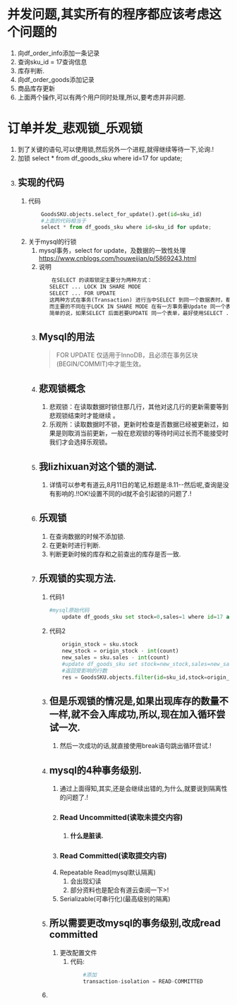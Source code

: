 # 并发问题,其实所有的程序都应该考虑这个问题的

1. 向df_order_info添加一条记录
2. 查询sku_id = 17查询信息
3. 库存判断.
4. 向df_order_goods添加记录
5. 商品库存更新
6. 上面两个操作,可以有两个用户同时处理,所以,要考虑并非问题.

# 订单并发_悲观锁_乐观锁

1. 到了关键的语句,可以使用锁,然后另外一个进程,就得继续等待一下,论询.!
2. 加锁 select * from df_goods_sku where id=17 for update;
3. ## 实现的代码
    1. 代码
        ```python
            GoodsSKU.objects.select_for_update().get(id=sku_id)
            #上面的代码相当于
            select * from df_goods_sku where id=sku_id for update;
        ```
    2. 关于mysql的行锁
        1. mysql事务，select for update，及数据的一致性处理
        https://www.cnblogs.com/houweijian/p/5869243.html
        2. 说明
            ```python
                在SELECT 的读取锁定主要分为两种方式：
            　　SELECT ... LOCK IN SHARE MODE　
            　　SELECT ... FOR UPDATE
            　　这两种方式在事务(Transaction) 进行当中SELECT 到同一个数据表时，都必须等待其它事务数据被提交(Commit)后才会执行。
            　　而主要的不同在于LOCK IN SHARE MODE 在有一方事务要Update 同一个表单时很容易造成死锁。
            　　简单的说，如果SELECT 后面若要UPDATE 同一个表单，最好使用SELECT ... UPDATE。
            ```
        3. ## Mysql的用法
            > FOR UPDATE 仅适用于InnoDB，且必须在事务区块(BEGIN/COMMIT)中才能生效。
        4. ## 悲观锁概念
            1. 悲观锁：在读取数据时锁住那几行，其他对这几行的更新需要等到悲观锁结束时才能继续 。
            2. 乐观所：读取数据时不锁，更新时检查是否数据已经被更新过，如果是则取消当前更新，一般在悲观锁的等待时间过长而不能接受时我们才会选择乐观锁。
        5. ## 我lizhixuan对这个锁的测试.
            1. 详情可以参考有道云,8月11日的笔记,标题是:8.11--然后呢,查询是没有影响的.!!OK!设置不同的id就不会引起锁的问题了.!
        6. ## 乐观锁
            1. 在查询数据的时候不添加锁.
            2. 在更新时进行判断.
            3. 判断更新时候的库存和之前查出的库存是否一致.
        7. ## 乐观锁的实现方法.
            1. 代码1
                ```python
                #mysql原始代码
                    update df_goods_sku set stock=0,sales=1 where id=17 and stock=1;
                ```
            2. 代码2
                ```python
                    origin_stock = sku.stock
                    new_stock = origin_stock - int(count)
                    new_sales = sku.sales - int(count)
                    #update df_goods_sku set stock=new_stock,sales=new_sales where id=sku_id and stock = origin_stock
                    #返回受影响的行数
                    res = GoodsSKU.objects.filter(id=sku_id,stock=origin_stock).update(stock=new_stock,sales=new_sales)
                ```
            3. ## 但是乐观锁的情况是,如果出现库存的数量不一样,就不会入库成功,所以,现在加入循环尝试一次.
                1. 然后一次成功的话,就直接使用break语句跳出循环尝试.!
            4. ## mysql的4种事务级别.
                1. 通过上面得知,其实,还是会继续出错的,为什么,就要说到隔离性的问题了.!
                2. ### Read Uncommitted(读取未提交内容) 
                    1. #### 什么是脏读.
                3. ### Read Committed(读取提交内容)
                4. Repeatable Read(mysql默认隔离)
                    1. 会出现幻读
                    2. 部分资料也是配合有道云查阅一下>!
                5. Serializable(可串行化)(最高级别的隔离)
            5. ## 所以需要更改mysql的事务级别,改成read committed
                1. 更改配置文件
                    1. 代码:
                        ```python
                            #添加
                            transaction-isolation = READ-COMMITTED
                        ```
            6. 